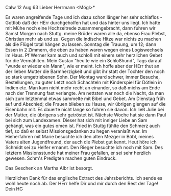  Calw 12 Aug 63
Lieber Herrmann <Mögl>*

Es waren angreifende Tage und ich dazu schon länger her sehr schlaflos - Gottlob daß der HErr durchgeholfen hat und das hinter uns liegt. 
Ich hatte mit Mühe noch eine Hochzeitrede zusammengebracht, dann fuhren wir Samst Morgen nach Stuttg. meine Brüder waren alle da, ebenso Frau Plebst, Christian mehr ab und zu. Gegen die indische Hitze war nichts zu machen als die Flügel total hängen zu lassen. Sonntag die Trauung, um 12; dann Essen in 2 Zimmern, die eben zu haben waren wegen eines Logiswechsels im Haus. Pf Werner kam auch und schloß mit einem sehr herzlichen Gebet für die Vermählten. Mein Gustav "heulte wie ein Schloßhund", Tags darauf "wurde er wieder ein Mann", wie er meint. Ich hoffe aber der HErr thut an der lieben Mutter die Barmherzigkeit und gibt ihr statt der Tochter den noch so stark umgetriebenen Sohn. Der Montag ward schwer, immer Besuche, Bestellungen, zu guter Letzt noch Schachteln mit Kinderspiel für Dötlein in Indien etc. Man kam nicht mehr recht an einander, so daß michs am Ende nach der Trennung fast verlangte. Am nettsten war noch die Nacht, da man sich zum letztenmal etwas sammelte mit Bibel und Gebet. Am Dienstag früh auf und Abschied; die Frauen blieben zu Hause, wir übrigen giengen auf die Eisenbahn mit. Es dauerte nicht lange so fuhren sie davon. Ich ließ Julie bei der Mutter, die übrigens sehr getröstet ist. Nächste Woche hat sie dann Paul bei sich zum Landexamen. Dieser hat sich mit inniger Liebe an Sam gehängt, was ein gutes omen ist. Fried in Stuttg fühlte den Schmerz auch tief, so daß er selbst Missionsgedanken zu hegen veranlaßt war. Im Hieherfahren mit Marie besuchte ich den alten Mezger in Böbl, meines Vaters alten Jugendfreund, der auch die Plebst gut kennt. Heut höre ich Schmidt sei zu Helfer ernannt. Den Rieger besuchte ich noch mit Sam. Des letztern Missionsstunde hat meiner Frau gefallen, er sei sehr herzlich gewesen. Schm's Predigten machen guten Eindruck.

Das Geschenk an Martha Albr ist besorgt.

Herzlichen Dank für das englische Extract des Jahrsberichts. 
Ich sende es wohl heute noch ab. Der HErr helfe Dir und mir durch den Rest der Tage!
 Dein HG

